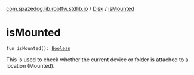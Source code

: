 [com.spazedog.lib.rootfw.stdlib.io](../index.md) / [Disk](index.md) / [isMounted](.)

# isMounted

`fun isMounted(): `[`Boolean`](https://kotlinlang.org/api/latest/jvm/stdlib/kotlin/-boolean/index.html)

This is used to check whether the current device or folder is attached to a location (Mounted).

